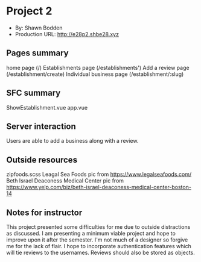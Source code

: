 # Project 2
+ By: Shawn Bodden
+ Production URL: <http://e28p2.shbe28.xyz>

## Pages summary
home page (/)
Establishments page (/establishments')
Add a review page (/establishment/create)
Individual business page (/establishment/:slug)


## SFC summary
ShowEstablishment.vue
app.vue
  
## Server interaction
Users are able to add a business along with a review. 

## Outside resources
zipfoods.scss
Leagal Sea Foods pic from https://www.legalseafoods.com/
Beth Israel Deaconess Medical Center pic from https://www.yelp.com/biz/beth-israel-deaconess-medical-center-boston-14

## Notes for instructor
This project presented some difficulties for me due to outside distractions as discussed. I am presenting a minimum viable project and hope to improve upon it after the semester. I'm not much of a designer so forgive me for the lack of flair. I hope to incorporate authentication features which will tie reviews to the usernames. Reviews should also be stored as objects.